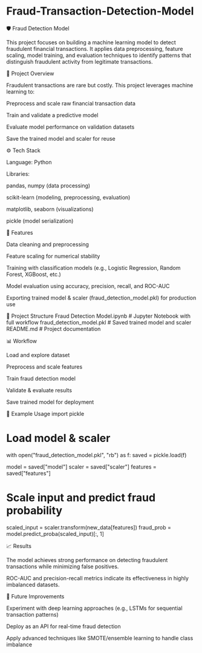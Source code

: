 # Fraud-Transaction-Detection-Model
🛡️ Fraud Detection Model

This project focuses on building a machine learning model to detect fraudulent financial transactions. It applies data preprocessing, feature scaling, model training, and evaluation techniques to identify patterns that distinguish fraudulent activity from legitimate transactions.

📌 Project Overview

Fraudulent transactions are rare but costly. This project leverages machine learning to:

Preprocess and scale raw financial transaction data

Train and validate a predictive model

Evaluate model performance on validation datasets

Save the trained model and scaler for reuse

⚙️ Tech Stack

Language: Python

Libraries:

pandas, numpy (data processing)

scikit-learn (modeling, preprocessing, evaluation)

matplotlib, seaborn (visualizations)

pickle (model serialization)

🚀 Features

Data cleaning and preprocessing

Feature scaling for numerical stability

Training with classification models (e.g., Logistic Regression, Random Forest, XGBoost, etc.)

Model evaluation using accuracy, precision, recall, and ROC-AUC

Exporting trained model & scaler (fraud_detection_model.pkl) for production use

📂 Project Structure
Fraud Detection Model.ipynb   # Jupyter Notebook with full workflow
fraud_detection_model.pkl     # Saved trained model and scaler
README.md                     # Project documentation

📊 Workflow

Load and explore dataset

Preprocess and scale features

Train fraud detection model

Validate & evaluate results

Save trained model for deployment

🧪 Example Usage
import pickle

# Load model & scaler
with open("fraud_detection_model.pkl", "rb") as f:
    saved = pickle.load(f)

model = saved["model"]
scaler = saved["scaler"]
features = saved["features"]

# Scale input and predict fraud probability
scaled_input = scaler.transform(new_data[features])
fraud_prob = model.predict_proba(scaled_input)[:, 1]

📈 Results

The model achieves strong performance on detecting fraudulent transactions while minimizing false positives.

ROC-AUC and precision-recall metrics indicate its effectiveness in highly imbalanced datasets.

🔮 Future Improvements

Experiment with deep learning approaches (e.g., LSTMs for sequential transaction patterns)

Deploy as an API for real-time fraud detection

Apply advanced techniques like SMOTE/ensemble learning to handle class imbalance
